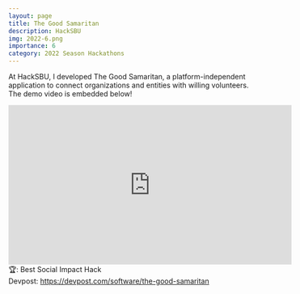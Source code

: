 ```yaml
---
layout: page
title: The Good Samaritan
description: HackSBU
img: 2022-6.png
importance: 6
category: 2022 Season Hackathons
---
```


At HackSBU, I developed The Good Samaritan, a platform-independent application to connect organizations and entities with willing volunteers. The demo video is embedded below!<br>

<iframe width="560" height="315" src="https://www.youtube.com/embed/KHpJi-xjQW0" title="YouTube video player" frameborder="0" allow="accelerometer; autoplay; clipboard-write; encrypted-media; gyroscope; picture-in-picture" allowfullscreen></iframe>
<br>
🏆: Best Social Impact Hack
<br>
<!-- <a href = "https://bleh.neeltron.repl.co/">Live demo</a><br> -->
Devpost: <a href = "https://devpost.com/software/the-good-samaritan">https://devpost.com/software/the-good-samaritan</a>
